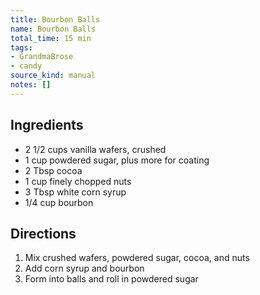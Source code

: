 ```yaml
---
title: Bourbon Balls
name: Bourbon Balls
total_time: 15 min
tags:
- GrandmaBrose
- candy
source_kind: manual
notes: []
---
```


## Ingredients
- 2 1/2 cups vanilla wafers, crushed
- 1 cup powdered sugar, plus more for coating
- 2 Tbsp cocoa
- 1 cup finely chopped nuts
- 3 Tbsp white corn syrup
- 1/4 cup bourbon


## Directions
1. Mix crushed wafers, powdered sugar, cocoa, and nuts
2. Add corn syrup and bourbon
3. Form into balls and roll in powdered sugar
